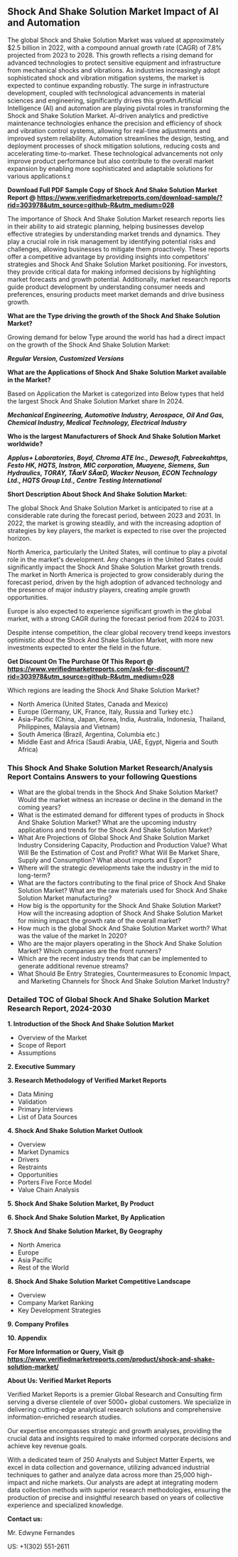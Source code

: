 <h2>Shock And Shake Solution Market Impact of AI and Automation</h2>The global Shock and Shake Solution Market was valued at approximately $2.5 billion in 2022, with a compound annual growth rate (CAGR) of 7.8% projected from 2023 to 2028. This growth reflects a rising demand for advanced technologies to protect sensitive equipment and infrastructure from mechanical shocks and vibrations. As industries increasingly adopt sophisticated shock and vibration mitigation systems, the market is expected to continue expanding robustly. The surge in infrastructure development, coupled with technological advancements in material sciences and engineering, significantly drives this growth.Artificial Intelligence (AI) and automation are playing pivotal roles in transforming the Shock and Shake Solution Market. AI-driven analytics and predictive maintenance technologies enhance the precision and efficiency of shock and vibration control systems, allowing for real-time adjustments and improved system reliability. Automation streamlines the design, testing, and deployment processes of shock mitigation solutions, reducing costs and accelerating time-to-market. These technological advancements not only improve product performance but also contribute to the overall market expansion by enabling more sophisticated and adaptable solutions for various applications.t</p><p id="" class=""><strong>Download Full PDF Sample Copy of Shock And Shake Solution Market Report @ <a href="https://www.verifiedmarketreports.com/download-sample/?rid=303978&utm_source=github-R&utm_medium=028" target="_blank">https://www.verifiedmarketreports.com/download-sample/?rid=303978&utm_source=github-R&utm_medium=028</a></strong></p><p>The importance of&nbsp;Shock And Shake Solution Market research reports lies in their ability to aid strategic planning, helping businesses develop effective strategies by understanding market trends and dynamics. They play a crucial role in risk management by identifying potential risks and challenges, allowing businesses to mitigate them proactively. These reports offer a competitive advantage by providing insights into competitors' strategies and Shock And Shake Solution Market positioning. For investors, they provide critical data for making informed decisions by highlighting market forecasts and growth potential. Additionally, market research reports guide product development by understanding consumer needs and preferences, ensuring products meet market demands and drive business growth.</p><p><strong>What are the&nbsp;Type driving the growth of the Shock And Shake Solution Market?</strong></p><p id="" class="">Growing demand for below Type around the world has had a direct impact on the growth of the Shock And Shake Solution Market:</p><em><strong>Regular Version, Customized Versions</strong></em></p><strong>What are the&nbsp;Applications&nbsp;of Shock And Shake Solution Market available in the Market?</strong></p><p id="" class="">Based on Application the Market is categorized into Below types that held the largest Shock And Shake Solution Market share In 2024.</p><em><strong>Mechanical Engineering, Automotive Industry, Aerospace, Oil And Gas, Chemical Industry, Medical Technology, Electrical Industry</strong></em></p><strong>Who is the largest Manufacturers of Shock And Shake Solution Market worldwide?</strong></p><p><em><strong>Applus+ Laboratories, Boyd, Chroma ATE Inc., Dewesoft, Fabreekahttps, Festo HK, HQTS, Instron, MIC corporation, Muayene, Siemens, Sun Hydraulics, TORAY, TÃœV SÃœD, Wacker Neuson, ECON Technology Ltd., HQTS Group Ltd., Centre Testing International</strong></em></p><p id="" class=""><strong>Short Description About Shock And Shake Solution Market:</strong></p><p>The global Shock And Shake Solution Market is anticipated to rise at a considerable rate during the forecast period, between 2023 and 2031. In 2022, the market is growing steadily, and with the increasing adoption of strategies by key players, the market is expected to rise over the projected horizon.</p><p>North America, particularly the United States, will continue to play a pivotal role in the market's development. Any changes in the United States could significantly impact the Shock And Shake Solution Market growth trends. The market in North America is projected to grow considerably during the forecast period, driven by the high adoption of advanced technology and the presence of major industry players, creating ample growth opportunities.</p><p>Europe is also expected to experience significant growth in the global market, with a strong CAGR during the forecast period from 2024 to 2031.</p><p>Despite intense competition, the clear global recovery trend keeps investors optimistic about the Shock And Shake Solution Market, with more new investments expected to enter the field in the future.</p><p id="" class=""><strong>Get Discount On The Purchase Of This Report @ <a href="https://www.verifiedmarketreports.com/ask-for-discount/?rid=303978&utm_source=github-R&utm_medium=028" target="_blank">https://www.verifiedmarketreports.com/ask-for-discount/?rid=303978&utm_source=github-R&utm_medium=028</a></strong></p>Which regions are leading the Shock And Shake Solution Market?</p><ul><li>North America (United States, Canada and Mexico)</li><li>Europe (Germany, UK, France, Italy, Russia and Turkey etc.)</li><li>Asia-Pacific (China, Japan, Korea, India, Australia, Indonesia, Thailand, Philippines, Malaysia and Vietnam)</li><li>South America (Brazil, Argentina, Columbia etc.)</li><li>Middle East and Africa (Saudi Arabia, UAE, Egypt, Nigeria and South Africa)</li></ul><h3 id="" class="">This Shock And Shake Solution Market Research/Analysis Report Contains Answers to your following Questions</h3><ul><li>What are the global trends in the Shock And Shake Solution Market? Would the market witness an increase or decline in the demand in the coming years?</li><li>What is the estimated demand for different types of products in Shock And Shake Solution Market? What are the upcoming industry applications and trends for the Shock And Shake Solution Market?</li><li>What Are Projections of Global Shock And Shake Solution Market Industry Considering Capacity, Production and Production Value? What Will Be the Estimation of Cost and Profit? What Will Be Market Share, Supply and Consumption? What about imports and Export?</li><li>Where will the strategic developments take the industry in the mid to long-term?</li><li>What are the factors contributing to the final price of Shock And Shake Solution Market? What are the raw materials used for Shock And Shake Solution Market manufacturing?</li><li>How big is the opportunity for the Shock And Shake Solution Market? How will the increasing adoption of Shock And Shake Solution Market for mining impact the growth rate of the overall market?</li><li>How much is the global Shock And Shake Solution Market worth? What was the value of the market In 2020?</li><li>Who are the major players operating in the Shock And Shake Solution Market? Which companies are the front runners?</li><li>Which are the recent industry trends that can be implemented to generate additional revenue streams?</li><li>What Should Be Entry Strategies, Countermeasures to Economic Impact, and Marketing Channels for Shock And Shake Solution Market Industry?</li></ul><h3 id="" class="">Detailed TOC of Global Shock And Shake Solution Market Research Report, 2024-2030</h3><p id="" class=""><strong>1. Introduction of the Shock And Shake Solution Market</strong></p><ul><li>Overview of the Market</li><li>Scope of Report</li><li>Assumptions</li></ul><p id="" class=""><strong>2. Executive Summary</strong></p><p id="" class=""><strong>3. Research Methodology of Verified Market Reports</strong></p><ul><li>Data Mining</li><li>Validation</li><li>Primary Interviews</li><li>List of Data Sources</li></ul><p id="" class=""><strong>4. Shock And Shake Solution Market Outlook</strong></p><ul><li>Overview</li><li>Market Dynamics</li><li>Drivers</li><li>Restraints</li><li>Opportunities</li><li>Porters Five Force Model</li><li>Value Chain Analysis</li></ul><p id="" class=""><strong>5. Shock And Shake Solution Market, By Product</strong></p><p id="" class=""><strong>6. Shock And Shake Solution Market, By Application</strong></p><p id="" class=""><strong>7. Shock And Shake Solution Market, By Geography</strong></p><ul><li>North America</li><li>Europe</li><li>Asia Pacific</li><li>Rest of the World</li></ul><p id="" class=""><strong>8. Shock And Shake Solution Market Competitive Landscape</strong></p><ul><li>Overview</li><li>Company Market Ranking</li><li>Key Development Strategies</li></ul><p id="" class=""><strong>9. Company Profiles</strong></p><p id="" class=""><strong>10. Appendix</strong></p><p id="" class=""><strong>For More Information or Query, Visit @ <a href="https://www.verifiedmarketreports.com/product/shock-and-shake-solution-market/" target="_blank">https://www.verifiedmarketreports.com/product/shock-and-shake-solution-market/</a></strong></p><p id="" class=""><strong>About Us: Verified Market Reports</strong></p><p id="" class="">Verified Market Reports is a premier Global Research and Consulting firm serving a diverse clientele of over 5000+ global customers. We specialize in delivering cutting-edge analytical research solutions and comprehensive information-enriched research studies.</p><p id="" class="">Our expertise encompasses strategic and growth analyses, providing the crucial data and insights required to make informed corporate decisions and achieve key revenue goals.</p><p id="" class="">With a dedicated team of 250 Analysts and Subject Matter Experts, we excel in data collection and governance, utilizing advanced industrial techniques to gather and analyze data across more than 25,000 high-impact and niche markets. Our analysts are adept at integrating modern data collection methods with superior research methodologies, ensuring the production of precise and insightful research based on years of collective experience and specialized knowledge.</p><p id="" class=""><strong>Contact us:</strong></p><p id="" class="">Mr. Edwyne Fernandes</p><p id="" class="">US: +1(302) 551-2611</p>
